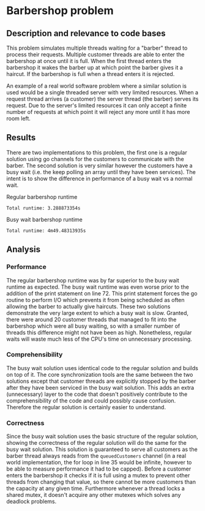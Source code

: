 # Barbershop problem

## Description and relevance to code bases
This problem simulates multiple threads waiting for a "barber" thread to process their requests. Multiple customer threads are able to enter the barbershop at once until it is full. When the first thread enters the barbershop it wakes the barber up at which point the barber gives it a haircut. If the barbershop is full when a thread enters it is rejected.

An example of a real world software problem where a similar solution is used would be a single threaded server with very limited resources. When a request thread arrives (a customer) the server thread (the barber) serves its request. Due to the server's limited resources it can only accept a finite number of requests at which point it will reject any more until it has more room left. 

## Results

There are two implementations to this problem, the first one is a regular solution using go channels for the customers to communicate with the barber. The second solution is very similar however the customers have a busy wait (i.e. the keep polling an array until they have been services). The intent is to show the difference in performance of a busy wait vs a normal wait.

Regular barbershop runtime
```
Total runtime: 3.288873354s
```

Busy wait barbershop runtime
```
Total runtime: 4m49.48313935s
```

## Analysis

### Performance
The regular barbershop runtime was by far superior to the busy wait runtime as expected. The busy wait runtime was even worse prior to the addition of the print statement on line 72. This print statement forces the go routine to perform I/O which prevents it from being scheduled as often allowing the barber to actually give haircuts. These two solutions demonstrate the very large extent to which a busy wait is slow. Granted, there were around 20 customer threads that managed to fit into the barbershop which were all busy waiting, so with a smaller number of threads this difference might not have been as high. Nonetheless, regular waits will waste much less of the CPU's time on unnecessary processing.

### Comprehensibility
The busy wait solution uses identical code to the regular solution and builds on top of it. The core synchronization tools are the same between the two solutions except that customer threads are explicitly stopped by the barber after they have been serviced in the busy wait solution. This adds an extra (unnecessary) layer to the code that doesn't positively contribute to the comprehensibility of the code and could possibly cause confusion. Therefore the regular solution is certainly easier to understand.

### Correctness
Since the busy wait solution uses the basic structure of the regular solution, showing the correctness of the regular solution will do the same for the busy wait solution. This solution is guaranteed to serve all customers as the barber thread always reads from the `queuedCustomers` channel (in a real world implementation, the for loop in line 35 would be infinite, however to be able to measure performance it had to be capped). Before a customer enters the barbershop it checks if it is full using a mutex to prevent other threads from changing that value, so there cannot be more customers than the capacity at any given time. Furthermore whenever a thread locks a shared mutex, it doesn't acquire any other mutexes which solves any deadlock problems.